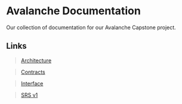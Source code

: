 # Avalanche Documentation

Our collection of documentation for our Avalanche Capstone project.

## Links

> [Architecture](architecture.md)

> [Contracts](contracts.md)

> [Interface](interfaces.md)

> [SRS v1](SRS-v1.md)